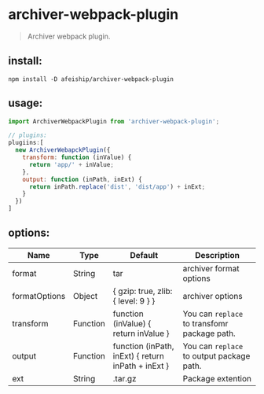 # archiver-webpack-plugin
> Archiver webpack plugin.


## install:
```shell
npm install -D afeiship/archiver-webpack-plugin
```

## usage:
```js
import ArchiverWebpackPlugin from 'archiver-webpack-plugin';

// plugins:
plugiins:[
  new ArchiverWebapckPlugin({
    transform: function (inValue) {
      return 'app/' + inValue;
    },
    output: function (inPath, inExt) {
      return inPath.replace('dist', 'dist/app') + inExt;
    }
  })
]
```

## options:
| Name          | Type     | Default                            | Description                               |
| ------------- | -------- | ---------------------------------- | ----------------------------------------- |
| format        | String   | tar                                | archiver format options                   |
| formatOptions | Object   | { gzip: true, zlib: { level: 9 } } | archiver options                          |
| transform     | Function | function (inValue) { return inValue }         | You can `replace` to transfomr package path. |
| output        | Function | function (inPath, inExt) { return inPath + inExt }         | You can `replace` to output package path. |
| ext           | String    | .tar.gz         | Package extention |

